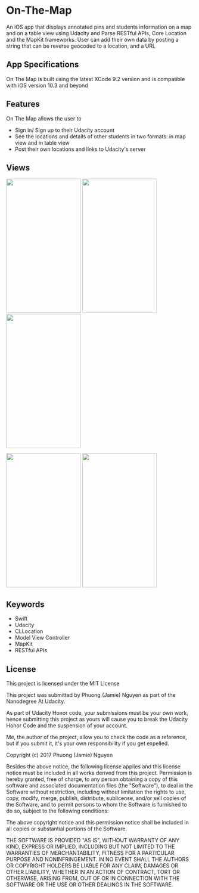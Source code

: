 # On-The-Map
An iOS app that displays annotated pins and students information on a map and on a table view using Udacity and Parse RESTful APIs, Core Location and the MapKit frameworks. User can add their own data by posting a string that can be reverse geocoded to a location, and a URL

## App Specifications
On The Map is built using the latest XCode 9.2 version and is compatible with iOS version 10.3 and beyond

## Features
On The Map allows the user to
- Sign in/ Sign up to their Udacity account
- See the locations and details of other students in two formats: in map view and in table view  
- Post their own locations and links to Udacity's server

## Views
<img src="https://user-images.githubusercontent.com/26151559/37385434-d8bf185e-2721-11e8-9c46-ed6ea7dc4125.png" width="200" height="360"> <img src="https://user-images.githubusercontent.com/26151559/37385433-d8a85a6a-2721-11e8-94c4-0d5272ce0d14.png" width="200" height="360">  <img src="https://user-images.githubusercontent.com/26151559/37385432-d8871af8-2721-11e8-851e-ab9c85974985.png" width="200" height="360"> 

<img src="https://user-images.githubusercontent.com/26151559/37385431-d8718968-2721-11e8-9bab-ad91a17e9544.png" width="200" height="360"> <img src="https://user-images.githubusercontent.com/26151559/37385430-d8558402-2721-11e8-809d-780468a9130e.png" width="200" height="360"> 

 ## Keywords
- Swift
- Udacity
- CLLocation
- Model View Controller
- MapKit
- RESTful APIs

 ## License
This project is licensed under the MIT License

This project was submitted by Phuong (Jamie) Nguyen as part of the Nanodegree At Udacity.

As part of Udacity Honor code, your submissions must be your own work, hence
submitting this project as yours will cause you to break the Udacity Honor Code
and the suspension of your account.

Me, the author of the project, allow you to check the code as a reference, but if
you submit it, it's your own responsibility if you get expelled.

Copyright (c) 2017 Phuong (Jamie) Nguyen

Besides the above notice, the following license applies and this license notice
must be included in all works derived from this project.
Permission is hereby granted, free of charge, to any person obtaining a copy
of this software and associated documentation files (the "Software"), to deal
in the Software without restriction, including without limitation the rights
to use, copy, modify, merge, publish, distribute, sublicense, and/or sell
copies of the Software, and to permit persons to whom the Software is
furnished to do so, subject to the following conditions:

The above copyright notice and this permission notice shall be included in all
copies or substantial portions of the Software.

THE SOFTWARE IS PROVIDED "AS IS", WITHOUT WARRANTY OF ANY KIND, EXPRESS OR
IMPLIED, INCLUDING BUT NOT LIMITED TO THE WARRANTIES OF MERCHANTABILITY,
FITNESS FOR A PARTICULAR PURPOSE AND NONINFRINGEMENT. IN NO EVENT SHALL THE
AUTHORS OR COPYRIGHT HOLDERS BE LIABLE FOR ANY CLAIM, DAMAGES OR OTHER
LIABILITY, WHETHER IN AN ACTION OF CONTRACT, TORT OR OTHERWISE, ARISING FROM,
OUT OF OR IN CONNECTION WITH THE SOFTWARE OR THE USE OR OTHER DEALINGS IN THE
SOFTWARE.
